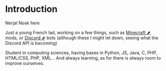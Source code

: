 <h1>Introduction</h1>

<p>Nerjal Nosk here</p>
<p>Just a young French lad, working on a few things, such as <a href="https://www.minecraft.net" target="_blank">Minecraft ⬈</a> mods, or <a href="https://www.discord.com" target="_blank">Discord ⬈</a> bots (although these I might let down, seeing what the Discord API is becoming)</p>
<p>Student in computing sciences, having bases in Python, JS, Java, C, PHP, HTML/CSS, PHP, XML... And always learning, as for there is always room to improve ourselves.</p>


<!---
NerjalNosk/NerjalNosk is a ✨ special ✨ repository because its `README.md` (this file) appears on your GitHub profile.
You can click the Preview link to take a look at your changes.
--->
